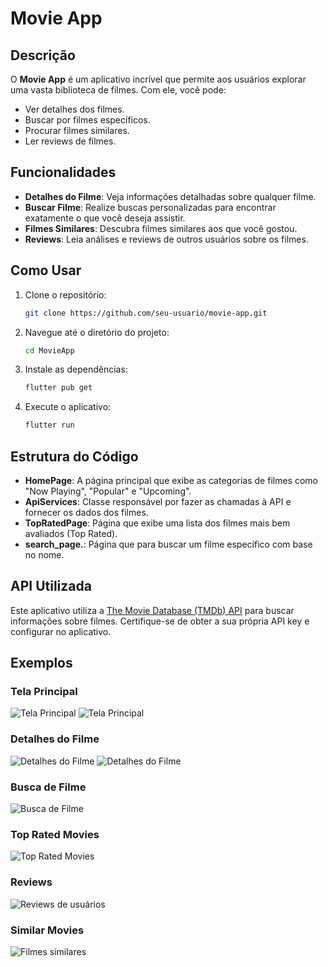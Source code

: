 # Movie App

## Descrição

O **Movie App** é um aplicativo incrível que permite aos usuários explorar uma vasta biblioteca de filmes. Com ele, você pode:
- Ver detalhes dos filmes.
- Buscar por filmes específicos.
- Procurar filmes similares.
- Ler reviews de filmes.

## Funcionalidades

- **Detalhes do Filme**: Veja informações detalhadas sobre qualquer filme.
- **Buscar Filme**: Realize buscas personalizadas para encontrar exatamente o que você deseja assistir.
- **Filmes Similares**: Descubra filmes similares aos que você gostou.
- **Reviews**: Leia análises e reviews de outros usuários sobre os filmes.

## Como Usar

1. Clone o repositório:
    ```bash
    git clone https://github.com/seu-usuario/movie-app.git
    ```
2. Navegue até o diretório do projeto:
    ```bash
    cd MovieApp
    ```
3. Instale as dependências:
    ```bash
    flutter pub get
    ```
4. Execute o aplicativo:
    ```bash
    flutter run
    ```

## Estrutura do Código

- **HomePage**: A página principal que exibe as categorias de filmes como "Now Playing", "Popular" e "Upcoming".
- **ApiServices**: Classe responsável por fazer as chamadas à API e fornecer os dados dos filmes.
- **TopRatedPage**: Página que exibe uma lista dos filmes mais bem avaliados (Top Rated).
- **search_page.**: Página que para buscar um filme específico com base no nome.
  
## API Utilizada

Este aplicativo utiliza a [The Movie Database (TMDb) API](https://www.themoviedb.org/documentation/api) para buscar informações sobre filmes. Certifique-se de obter a sua própria API key e configurar no aplicativo.

## Exemplos

### Tela Principal
![Tela Principal](https://raw.githubusercontent.com/IgorKoppen/MovieApp/refs/heads/main/DocsImagens/Home.png?token=GHSAT0AAAAAACWZUJFENBVYXHOCWWT55CDCZXOJOQQ)
![Tela Principal](https://raw.githubusercontent.com/IgorKoppen/MovieApp/refs/heads/main/DocsImagens/Home2.png?token=GHSAT0AAAAAACWZUJFFRGI3D3TSNND2CAJQZXOJSBA)

### Detalhes do Filme
![Detalhes do Filme](https://raw.githubusercontent.com/IgorKoppen/MovieApp/refs/heads/main/DocsImagens/Details%201.png?token=GHSAT0AAAAAACWZUJFEDNDNUXK76YY663JEZXOJPLQ)
![Detalhes do Filme](https://raw.githubusercontent.com/IgorKoppen/MovieApp/refs/heads/main/DocsImagens/Details2.png?token=GHSAT0AAAAAACWZUJFEMFU7KLAS7RY5NSZYZXOJQAA)

### Busca de Filme
![Busca de Filme](https://raw.githubusercontent.com/IgorKoppen/MovieApp/refs/heads/main/DocsImagens/Search.png?token=GHSAT0AAAAAACWZUJFENMCJW62E6PDJZ2QGZXOJUMQ)

### Top Rated Movies
![Top Rated Movies](https://raw.githubusercontent.com/IgorKoppen/MovieApp/refs/heads/main/DocsImagens/TopRated.png?token=GHSAT0AAAAAACWZUJFESOSTMZJ27GB4SCIKZXOJVHA)

### Reviews
![Reviews de usuários](https://raw.githubusercontent.com/IgorKoppen/MovieApp/refs/heads/main/DocsImagens/Reviews.png?token=GHSAT0AAAAAACWZUJFERDBBJ2MQT6T5562UZXOJT3A)

### Similar Movies
![Filmes similares](https://raw.githubusercontent.com/IgorKoppen/MovieApp/refs/heads/main/DocsImagens/SimilarMovies.png?token=GHSAT0AAAAAACWZUJFFQIMBMMGZXW3QXLMMZXOJUZA)
